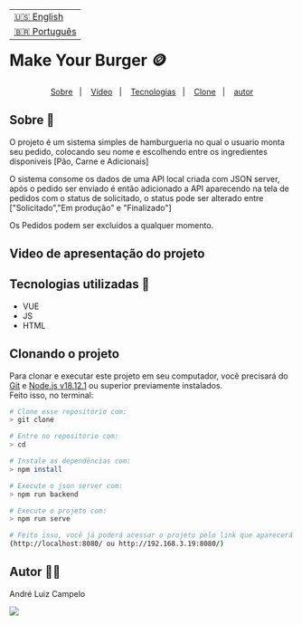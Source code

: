 <table align="right">
  <tr>
    <td>
      <a href="readme-en.md">🇺🇸 English</a>
    </td>
  </tr>
  <tr>
    <td>
      <a href="README.md">🇧🇷 Português</a>
    </td>
  </tr>
</table>

# Make Your Burger :coin:
<p align="center">
  <a href="#-sobre">Sobre</a>&nbsp;&nbsp;&nbsp;|&nbsp;&nbsp;&nbsp;
  <a href="#-video-de-apresentação-do-projeto">Vídeo</a>&nbsp;&nbsp;&nbsp;|&nbsp;&nbsp;&nbsp;
  <a href="#-tecnologias-utilizadas">Tecnologias</a>&nbsp;&nbsp;&nbsp;|&nbsp;&nbsp;&nbsp;
  <a href="#-clonando-o-projeto">Clone</a>&nbsp;&nbsp;&nbsp;|&nbsp;&nbsp;&nbsp;
  <a href="#-autor">autor</a>
</p>

## Sobre  :memo:
O projeto é um sistema simples de hamburgueria no qual o usuario monta seu pedido, colocando seu nome e escolhendo entre os ingredientes disponiveis [Pão, Carne e Adicionais]

O sistema consome os dados de uma API local criada com JSON server, após o pedido ser enviado é então adicionado a API aparecendo na tela de pedidos com o status de solicitado, o status pode ser alterado entre ["Solicitado","Em produção" e "Finalizado"] 

Os Pedidos podem ser excluidos a qualquer momento.


## Video de apresentação do projeto



## Tecnologias utilizadas :rocket:
- VUE
- JS
- HTML

## Clonando o projeto

Para clonar e executar este projeto em seu computador, você precisará do [Git](https://git-scm.com/) e [Node.js v18.12.1](https://nodejs.org/en/) ou superior previamente instalados.<br>
Feito isso, no terminal:

```bash
# Clone esse repositório com:
> git clone 

# Entre no repositório com:
> cd 

# Instale as dependências com:
> npm install

# Execute o json server com:
> npm run backend

# Execute o projeto com:
> npm run serve

# Feito isso, você já poderá acessar o projeto pelo link que aparecerá no terminal! 
(http://localhost:8080/ ou http://192.168.3.19:8080/)
```

## Autor  :man_technologist:

André Luiz Campelo

<a href="https://www.linkedin.com/in/andr%C3%A9-luiz-campelo-710701209/" target="_blank"><img src="https://img.shields.io/badge/-LinkedIn-%230077B5?style=for-the-badge&logo=linkedin&logoColor=white" target="_blank"></a> 
